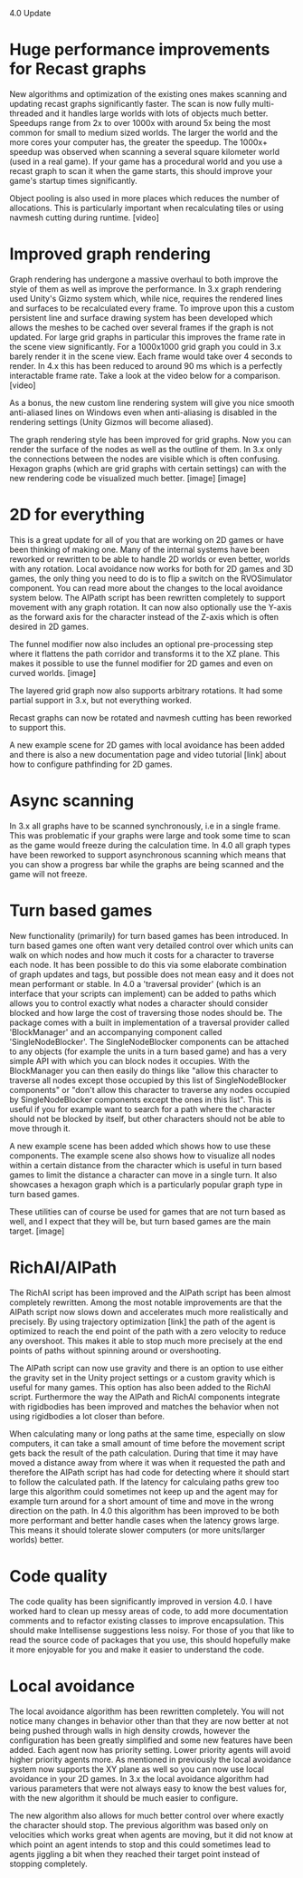 4.0 Update


Huge performance improvements for Recast graphs
====
New algorithms and optimization of the existing ones makes scanning and updating recast graphs significantly faster. The scan is now fully multi-threaded and it handles large worlds with lots of objects much better.
Speedups range from 2x to over 1000x with around 5x being the most common for small to medium sized worlds. The larger the world and the more cores your computer has, the greater the speedup. The 1000x+ speedup was observed when scanning a several square kilometer world (used in a real game). If your game has a procedural world and you use a recast graph to scan it when the game starts, this should improve your game's startup times significantly.

Object pooling is also used in more places which reduces the number of allocations. This is particularly important when recalculating tiles or using navmesh cutting during runtime.
[video]

Improved graph rendering
====
Graph rendering has undergone a massive overhaul to both improve the style of them as well as improve the performance.
In 3.x graph rendering used Unity's Gizmo system which, while nice, requires the rendered lines and surfaces to be recalculated every frame. To improve upon this a custom persistent line and surface drawing system has been developed which allows the meshes to be cached over several frames if the graph is not updated.
For large grid graphs in particular this improves the frame rate in the scene view significantly. For a 1000x1000 grid graph you could in 3.x barely render it in the scene view. Each frame would take over 4 seconds to render. In 4.x this has been reduced to around 90 ms which is a perfectly interactable frame rate.
Take a look at the video below for a comparison.
[video]

As a bonus, the new custom line rendering system will give you nice smooth anti-aliased lines on Windows even when anti-aliasing is disabled in the rendering settings (Unity Gizmos will become aliased).

The graph rendering style has been improved for grid graphs. Now you can render the surface of the nodes as well as the outline of them. In 3.x only the connections between the nodes are visible which is often confusing. Hexagon graphs (which are grid graphs with certain settings) can with the new rendering code be visualized much better.
[image]
[image]

2D for everything
=====
This is a great update for all of you that are working on 2D games or have been thinking of making one.
Many of the internal systems have been reworked or rewritten to be able to handle 2D worlds or even better, worlds with any rotation.
Local avoidance now works for both for 2D games and 3D games, the only thing you need to do is to flip a switch on the RVOSimulator component. You can read more about the changes to the local avoidance system below.
The AIPath script has been rewritten completely to support movement with any graph rotation. It can now also optionally use the Y-axis as the forward axis for the character instead of the Z-axis which is often desired in 2D games.

The funnel modifier now also includes an optional pre-processing step where it flattens the path corridor and transforms it to the XZ plane. This makes it possible to use the funnel modifier for 2D games and even on curved worlds.
[image]

The layered grid graph now also supports arbitrary rotations. It had some partial support in 3.x, but not everything worked.

Recast graphs can now be rotated and navmesh cutting has been reworked to support this.

A new example scene for 2D games with local avoidance has been added and there is also a new documentation page and video tutorial [link] about how to configure pathfinding for 2D games.

Async scanning
====
In 3.x all graphs have to be scanned synchronously, i.e in a single frame. This was problematic if your graphs were large and took some time to scan as the game would freeze during the calculation time.
In 4.0 all graph types have been reworked to support asynchronous scanning which means that you can show a progress bar while the graphs are being scanned and the game will not freeze.

Turn based games
====
New functionality (primarily) for turn based games has been introduced.
In turn based games one often want very detailed control over which units can walk on which nodes and how much it costs for a character to traverse each node. It has been possible to do this via some elaborate combination of graph updates and tags, but possible does not mean easy and it does not mean performant or stable.
In 4.0 a 'traversal provider' (which is an interface that your scripts can implement) can be added to paths which allows you to control exactly what nodes a character should consider blocked and how large the cost of traversing those nodes should be. The package comes with a built in implementation of a traversal provider called 'BlockManager' and an accompanying component called 'SingleNodeBlocker'. The SingleNodeBlocker components can be attached to any objects (for example the units in a turn based game) and has a very simple API with which you can block nodes it occupies. With the BlockManager you can then easily do things like "allow this character to traverse all nodes except those occupied by this list of SingleNodeBlocker components" or "don't allow this character to traverse any nodes occupied by SingleNodeBlocker components except the ones in this list". This is useful if you for example want to search for a path where the character should not be blocked by itself, but other characters should not be able to move through it.

A new example scene has been added which shows how to use these components. The example scene also shows how to visualize all nodes within a certain distance from the character which is useful in turn based games to limit the distance a character can move in a single turn. It also showcases a hexagon graph which is a particularly popular graph type in turn based games.

These utilities can of course be used for games that are not turn based as well, and I expect that they will be, but turn based games are the main target.
[image]

RichAI/AIPath
====
The RichAI script has been improved and the AIPath script has been almost completely rewritten.
Among the most notable improvements are that the AIPath script now slows down and accelerates much more realistically and precisely. By using trajectory optimization [link] the path of the agent is optimized to reach the end point of the path with a zero velocity to reduce any overshoot. This makes it able to stop much more precisely at the end points of paths without spinning around or overshooting.

The AIPath script can now use gravity and there is an option to use either the gravity set in the Unity project settings or a custom gravity which is useful for many games. This option has also been added to the RichAI script. Furthermore the way the AIPath and RichAI components integrate with rigidbodies has been improved and matches the behavior when not using rigidbodies a lot closer than before.

When calculating many or long paths at the same time, especially on slow computers, it can take a small amount of time before the movement script gets back the result of the path calculation. During that time it may have moved a distance away from where it was when it requested the path and therefore the AIPath script has had code for detecting where it should start to follow the calculated path. If the latency for calculaing paths grew too large this algorithm could sometimes not keep up and the agent may for example turn around for a short amount of time and move in the wrong direction on the path. In 4.0 this algorithm has been improved to be both more performant and better handle cases when the latency grows large. This means it should tolerate slower computers (or more units/larger worlds) better.

Code quality
====
The code quality has been significantly improved in version 4.0. I have worked hard to clean up messy areas of code, to add more documentation comments and to refactor existing classes to improve encapsulation. This should make Intellisense suggestions less noisy. For those of you that like to read the source code of packages that you use, this should hopefully make it more enjoyable for you and make it easier to understand the code.

Local avoidance
====
The local avoidance algorithm has been rewritten completely. You will not notice many changes in behavior other than that they are now better at not being pushed through walls in high density crowds, however the configuration has been greatly simplified and some new features have been added. Each agent now has priority setting. Lower priority agents will avoid higher priority agents more. As mentioned in previously the local avoidance system now supports the XY plane as well so you can now use local avoidance in your 2D games.
In 3.x the local avoidance algorithm had various parameters that were not always easy to know the best values for, with the new algorithm it should be much easier to configure.

The new algorithm also allows for much better control over where exactly the character should stop. The previous algorithm was based only on velocities which works great when agents are moving, but it did not know at which point an agent intends to stop and this could sometimes lead to agents jiggling a bit when they reached their target point instead of stopping completely.


